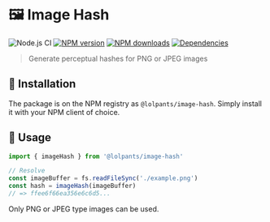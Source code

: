 # 🖼 Image Hash

![Node.js CI](https://github.com/lolPants/image-hash/workflows/Node.js%20CI/badge.svg?branch=master)
[![NPM version](https://img.shields.io/npm/v/@lolpants/image-hash.svg?maxAge=3600)](https://www.npmjs.com/package/@lolpants/image-hash)
[![NPM downloads](https://img.shields.io/npm/dt/@lolpants/image-hash.svg?maxAge=3600)](https://www.npmjs.com/package/@lolpants/image-hash)
[![Dependencies](https://img.shields.io/david/lolpants/image-hash.svg?maxAge=3600)](https://david-dm.org/lolpants/image-hash)

> Generate perceptual hashes for PNG or JPEG images

## 💾 Installation

The package is on the NPM registry as `@lolpants/image-hash`. Simply install it with your NPM client of choice.

## 🔧 Usage

```ts
import { imageHash } from '@lolpants/image-hash'

// Resolve
const imageBuffer = fs.readFileSync('./example.png')
const hash = imageHash(imageBuffer)
// => ffee6f66ea356e6c6d5...
```

Only PNG or JPEG type images can be used.

